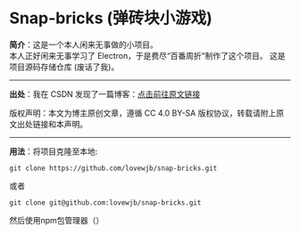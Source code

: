# Snap-bricks (弹砖块小游戏)

**简介**：这是一个本人闲来无事做的小项目。  
本人正好闲来无事学习了 Electron，于是费尽“百番周折”制作了这个项目。
这是项目源码存储仓库 (废话了我)。

---

**出处**：我在 CSDN 发现了一篇博客：[点击前往原文链接](https://blog.csdn.net/horizon12/article/details/108646596)

版权声明：本文为博主原创文章，遵循 CC 4.0 BY-SA 版权协议，转载请附上原文出处链接和本声明。

---

**用法**：将项目克隆至本地:

```
git clone https://github.com/lovewjb/snap-bricks.git
```

或者

```
git clone git@github.com:lovewjb/snap-bricks.git
```
然后使用npm包管理器（）